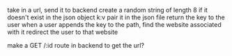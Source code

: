 take in a url, send it to backend
create a random string of length 8
if it doesn't exist in the json object
    k:v pair it in the json file
    return the key to the user
    when a user appends the key to the path, find the website associated with it
    redirect the user to that website


make a GET /:id route in backend to get the url?